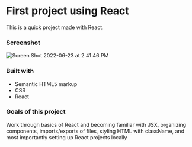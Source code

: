 # First project using React

This is a quick project made with React.

### Screenshot
![Screen Shot 2022-06-23 at 2 41 46 PM](https://user-images.githubusercontent.com/76503650/175375349-fb2f2455-b93f-41b0-b7a4-c7d8d152bd18.png)

### Built with

- Semantic HTML5 markup
- CSS 
- React

### Goals of this project

Work through basics of React and becoming familiar with JSX, organizing components, imports/exports of files, styling HTML with className, and most importantly setting up React projects locally